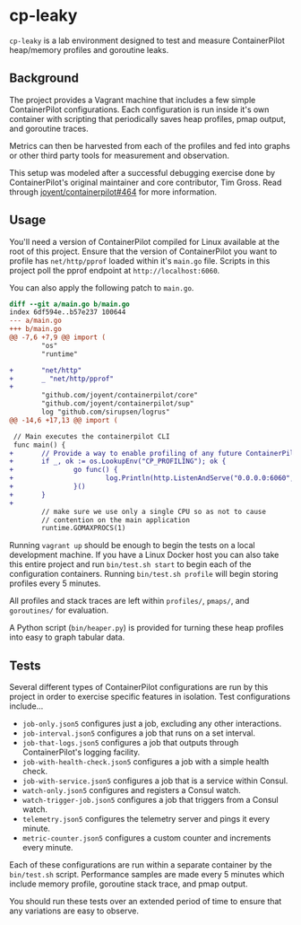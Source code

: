 # cp-leaky

`cp-leaky` is a lab environment designed to test and measure ContainerPilot
heap/memory profiles and goroutine leaks.

## Background

The project provides a Vagrant machine that includes a few simple ContainerPilot
configurations. Each configuration is run inside it's own container with
scripting that periodically saves heap profiles, pmap output, and goroutine
traces.

Metrics can then be harvested from each of the profiles and fed into graphs or
other third party tools for measurement and observation.

This setup was modeled after a successful debugging exercise done by
ContainerPilot's original maintainer and core contributor, Tim Gross. Read
through [joyent/containerpilot#464](https://github.com/joyent/containerpilot/issues/464) for more information.

## Usage

You'll need a version of ContainerPilot compiled for Linux available at the root
of this project. Ensure that the version of ContainerPilot you want to profile
has `net/http/pprof` loaded within it's `main.go` file. Scripts in this project
poll the pprof endpoint at `http://localhost:6060`.

You can also apply the following patch to `main.go`.

```diff
diff --git a/main.go b/main.go
index 6df594e..b57e237 100644
--- a/main.go
+++ b/main.go
@@ -7,6 +7,9 @@ import (
        "os"
        "runtime"

+       "net/http"
+       _ "net/http/pprof"
+
        "github.com/joyent/containerpilot/core"
        "github.com/joyent/containerpilot/sup"
        log "github.com/sirupsen/logrus"
@@ -14,6 +17,13 @@ import (

 // Main executes the containerpilot CLI
 func main() {
+       // Provide a way to enable profiling of any future ContainerPilot build.
+       if _, ok := os.LookupEnv("CP_PROFILING"); ok {
+               go func() {
+                       log.Println(http.ListenAndServe("0.0.0.0:6060", nil))
+               }()
+       }
+
        // make sure we use only a single CPU so as not to cause
        // contention on the main application
        runtime.GOMAXPROCS(1)
```

Running `vagrant up` should be enough to begin the tests on a local development
machine. If you have a Linux Docker host you can also take this entire project
and run `bin/test.sh start` to begin each of the configuration
containers. Running `bin/test.sh profile` will begin storing profiles every 5
minutes.

All profiles and stack traces are left within `profiles/`, `pmaps/`, and
`goroutines/` for evaluation.

A Python script (`bin/heaper.py`) is provided for turning these heap profiles
into easy to graph tabular data.

## Tests

Several different types of ContainerPilot configurations are run by this project
in order to exercise specific features in isolation. Test configurations
include...

- `job-only.json5` configures just a job, excluding any other interactions.
- `job-interval.json5` configures a job that runs on a set interval.
- `job-that-logs.json5` configures a job that outputs through ContainerPilot's
  logging facility.
- `job-with-health-check.json5` configures a job with a simple health check.
- `job-with-service.json5` configures a job that is a service within Consul.
- `watch-only.json5` configures and registers a Consul watch.
- `watch-trigger-job.json5` configures a job that triggers from a Consul watch.
- `telemetry.json5` configures the telemetry server and pings it every minute.
- `metric-counter.json5` configures a custom counter and increments every minute.

Each of these configurations are run within a separate container by the
`bin/test.sh` script. Performance samples are made every 5 minutes which include
memory profile, goroutine stack trace, and pmap output.

You should run these tests over an extended period of time to ensure that any
variations are easy to observe.
